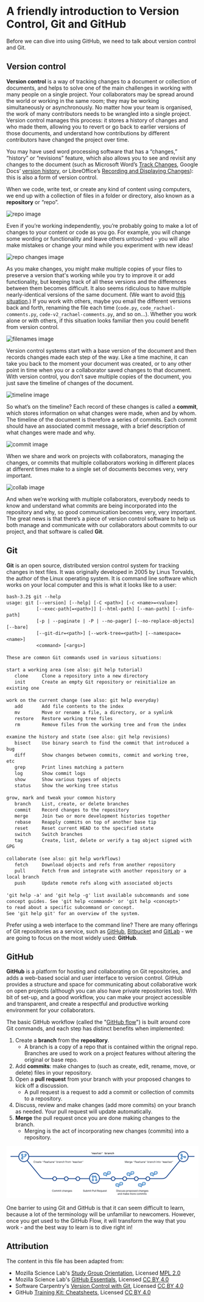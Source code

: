 # A friendly introduction to Version Control, Git and GitHub

Before we can dive into using GitHub, we need to talk about version control and Git.

## Version control

**Version control** is a way of tracking changes to a document or collection of documents, and helps to solve one of the main challenges in working with many people on a single project. Your collaborators may be spread around the world or working in the same room; they may be working simultaneously or asynchronously. No matter how your team is organised, the work of many contributors needs to be wrangled into a single project. Version control manages this process: it stores a history of changes and who made them, allowing you to revert or go back to earlier versions of those documents, and understand how contributions by different contributors have changed the project over time. 

You may have used word processing software that has a “changes,” “history” or “revisions” feature, which also allows you to see and revisit any changes to the document (such as Microsoft Word’s [Track Changes](https://support.office.com/en-us/article/Track-changes-in-Word-197ba630-0f5f-4a8e-9a77-3712475e806a), Google Docs’ [version history](https://support.google.com/docs/answer/190843?hl=en), or LibreOffice’s [Recording and Displaying Changes](https://help.libreoffice.org/Common/Recording_and_Displaying_Changes)): this is also a form of version control. 

When we code, write text, or create any kind of content using computers, we end up with a collection of files in a folder or directory, also known as a **repository** or “repo”.

![repo image](https://raw.githubusercontent.com/mozillascience/study-group-onboarding/master/images/gh04.png)

Even if you’re working independently, you’re probably going to make a lot of changes to your content or code as you go. For example, you will change some wording or functionality and leave others untouched - you will also make mistakes or change your mind while you experiment with new ideas!

![repo changes image](https://raw.githubusercontent.com/mozillascience/study-group-onboarding/master/images/gh05.png)

As you make changes, you might make multiple copies of your files to preserve a version that's working while you try to improve it or add functionality, but keeping track of all these versions and the differences between them becomes difficult. It also seems ridiculous to have multiple nearly-identical versions of the same document. (We want to avoid [this situation](http://phdcomics.com/comics/archive.php?comicid=1531).) If you work with others, maybe you email the different versions back and forth, renaming the file each time (`code.py`, `code_rachael-comments.py`, `code-v2_rachael-comments.py`, and so on...). Whether you work alone or with others, if this situation looks familiar then you could benefit from version control. 

![filenames image](https://raw.githubusercontent.com/mozillascience/study-group-onboarding/master/images/gh06.png)

Version control systems start with a base version of the document and then records changes made each step of the way. Like a time machine, it can take you back to the moment your document was created, or to any other point in time when you or a collaborator saved changes to that document. With version control, you don’t save multiple copies of the document, you just save the timeline of changes of the document.

![timeline image](https://raw.githubusercontent.com/mozillascience/study-group-onboarding/master/images/gh07.png)

So what’s on the timeline? Each record of these changes is called a **commit**, which stores information on what changes were made, when and by whom. The timeline of the document is therefore a series of commits. Each commit should have an associated commit message, with a brief description of what changes were made and why.

![commit image](https://raw.githubusercontent.com/mozillascience/study-group-onboarding/master/images/gh08.png)

When we share and work on projects with collaborators, managing the changes, or commits that multiple collaborators working in different places at different times make to a single set of documents becomes very, very important. 

![collab image](https://raw.githubusercontent.com/mozillascience/study-group-onboarding/master/images/gh09.png)

And when we’re working with multiple collaborators, everybody needs to know and understand what commits are being incorporated into the repository and why, so good communication becomes very, very important. The great news is that there’s a piece of version control software to help us both manage and communicate with our collaborators about commits to our project, and that software is called **Git**.


## Git

**Git** is an open source, distributed version control system for tracking changes in text files. It was originally developed in 2005 by Linus Torvalds, the author of the Linux operating system. It is command line software which works on your local computer and this is what it looks like to a user: 

```
bash-3.2$ git --help
usage: git [--version] [--help] [-C <path>] [-c <name>=<value>]
           [--exec-path[=<path>]] [--html-path] [--man-path] [--info-path]
           [-p | --paginate | -P | --no-pager] [--no-replace-objects] [--bare]
           [--git-dir=<path>] [--work-tree=<path>] [--namespace=<name>]
           <command> [<args>]

These are common Git commands used in various situations:

start a working area (see also: git help tutorial)
   clone     Clone a repository into a new directory
   init      Create an empty Git repository or reinitialize an existing one

work on the current change (see also: git help everyday)
   add       Add file contents to the index
   mv        Move or rename a file, a directory, or a symlink
   restore   Restore working tree files
   rm        Remove files from the working tree and from the index

examine the history and state (see also: git help revisions)
   bisect    Use binary search to find the commit that introduced a bug
   diff      Show changes between commits, commit and working tree, etc
   grep      Print lines matching a pattern
   log       Show commit logs
   show      Show various types of objects
   status    Show the working tree status

grow, mark and tweak your common history
   branch    List, create, or delete branches
   commit    Record changes to the repository
   merge     Join two or more development histories together
   rebase    Reapply commits on top of another base tip
   reset     Reset current HEAD to the specified state
   switch    Switch branches
   tag       Create, list, delete or verify a tag object signed with GPG

collaborate (see also: git help workflows)
   fetch     Download objects and refs from another repository
   pull      Fetch from and integrate with another repository or a local branch
   push      Update remote refs along with associated objects

'git help -a' and 'git help -g' list available subcommands and some
concept guides. See 'git help <command>' or 'git help <concept>'
to read about a specific subcommand or concept.
See 'git help git' for an overview of the system.
```

Prefer using a web interface to the command line? There are many offerings of Git repositories as a service, such as [GitHub](https://github.com/), [Bitbucket](https://bitbucket.org/) and [GitLab](https://about.gitlab.com/) - we are going to focus on the most widely used: **GitHub**. 


## GitHub

**GitHub** is a platform for hosting and collaborating on Git repositories, and adds a web-based social and user interface to version control. GitHub provides a structure and space for communicating about collaborative work on open projects (although you can also have private repositories too). With bit of set-up, and a good workflow, you can make your project accessible and transparent, and create a respectful and productive working environment for your collaborators.

The basic GitHub workflow (called the "[GitHub flow](https://help.github.com/en/github/collaborating-with-issues-and-pull-requests/github-flow)") is built around core Git commands, and each step has distinct benefits when implemented:

1. Create a **branch** from the **repository**.
   - A branch is a copy of a repo that is contained within the orignal repo. Branches are used to work on a project features without altering the original or base repo. 
2. Add **commits**: make changes to (such as create, edit, rename, move, or delete) files in your repository.
3. Open a **pull request** from your branch with your proposed changes to kick off a discussion.
   - A pull request is a request to add a commit or collection of commits to a repository. 
4. Discuss, review and make changes (add more commits) on your branch as needed. Your pull request will update automatically.
5. **Merge** the pull request once you are done making changes to the branch.
   - Merging is the act of incorporating new changes (commits) into a repository.

![GitHub Flow](assets/GitHubFlow.png)

One barrier to using Git and GitHub is that it can seem difficult to learn, because a lot of the terminology will be unfamiliar to newcomers. However, once you get used to the GitHub Flow, it will transform the way that you work - and the best way to learn is to dive right in! 

## Attribution

The content in this file has been adapted from:
* Mozilla Science Lab's [Study Group Orientation](https://mozillascience.github.io/study-group-orientation/), Licensed [MPL 2.0](https://www.mozilla.org/en-US/MPL/2.0/)
* Mozilla Science Lab's [GitHub Essentials](http://joeyklee.github.io/friendly-github-intro/guides/github-essentials/#introduction), Licensed [CC BY 4.0](https://creativecommons.org/licenses/by/4.0/)
* Software Carpentry's [Version Control with Git](http://swcarpentry.github.io/git-novice/), Licensed [CC BY 4.0](https://creativecommons.org/licenses/by/4.0/)
* GitHub [Training Kit: Cheatsheets](https://github.github.com/training-kit/), Licensed [CC BY 4.0](https://creativecommons.org/licenses/by/4.0/)

